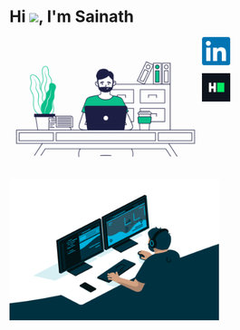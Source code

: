 <h1 align="left">Hi <img src="https://media.giphy.com/media/hvRJCLFzcasrR4ia7z/giphy.gif" width="31px">, I'm Sainath</h1>

<img align="left" alt="GIF" src="https://github.com/sainathiyer/sainathiyer/blob/main/programming.gif?raw=true" width="340px" height="250px"/>
<img align="left" alt="GIF" src="https://github.com/sainathiyer/sainathiyer/blob/main/code.gif?raw=true" width="370px" height="250px"/>

<a href = 'https://linkedin.com/in/sainathan-iyer-41b97b26'> <img width ='50px' align= 'center' src="https://github.com/sainathiyer/sainathiyer/blob/main/LinkedIn_logo_initials.png"/></a>

<a href = 'https://www.hackerrank.com/sainathaniyer'> <img width ='50px' align= 'center' src="https://github.com/sainathiyer/sainathiyer/blob/main/900px-HackerRank_Icon-1000px.png"/></a>
